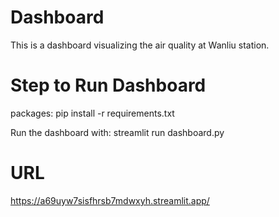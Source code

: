 # Dashboard
This is a dashboard visualizing the air quality at Wanliu station.

# Step to Run Dashboard
packages: pip install -r requirements.txt

Run the dashboard with: streamlit run dashboard.py

# URL
https://a69uyw7sisfhrsb7mdwxyh.streamlit.app/
